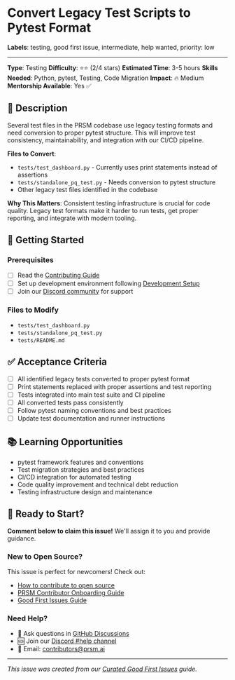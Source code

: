 # Convert Legacy Test Scripts to Pytest Format

**Labels**: testing, good first issue, intermediate, help wanted, priority: low

---
**Type**: Testing
**Difficulty**: ⭐⭐ (2/4 stars)
**Estimated Time**: 3-5 hours
**Skills Needed**: Python, pytest, Testing, Code Migration
**Impact**: 🔥 Medium
**Mentorship Available**: Yes ✅

## 📝 Description

Several test files in the PRSM codebase use legacy testing formats and need conversion to proper pytest structure. This will improve test consistency, maintainability, and integration with our CI/CD pipeline.

**Files to Convert**:
- `tests/test_dashboard.py` - Currently uses print statements instead of assertions
- `tests/standalone_pq_test.py` - Needs conversion to pytest structure
- Other legacy test files identified in the codebase

**Why This Matters**: Consistent testing infrastructure is crucial for code quality. Legacy test formats make it harder to run tests, get proper reporting, and integrate with modern tooling.

## 🚀 Getting Started

### Prerequisites
- [ ] Read the [Contributing Guide](CONTRIBUTING.md)
- [ ] Set up development environment following [Development Setup](docs/DEVELOPMENT_SETUP.md)
- [ ] Join our [Discord community](https://discord.gg/prsm-ai) for support

### Files to Modify
- `tests/test_dashboard.py`
- `tests/standalone_pq_test.py`
- `tests/README.md`

## ✅ Acceptance Criteria

- [ ] All identified legacy tests converted to proper pytest format
- [ ] Print statements replaced with proper assertions and test reporting
- [ ] Tests integrated into main test suite and CI pipeline
- [ ] All converted tests pass consistently
- [ ] Follow pytest naming conventions and best practices
- [ ] Update test documentation and runner instructions

## 📚 Learning Opportunities

- pytest framework features and conventions
- Test migration strategies and best practices
- CI/CD integration for automated testing
- Code quality improvement and technical debt reduction
- Testing infrastructure design and maintenance

## 🤝 Ready to Start?

**Comment below to claim this issue!** We'll assign it to you and provide guidance.

### New to Open Source?
This issue is perfect for newcomers! Check out:
- [How to contribute to open source](https://opensource.guide/how-to-contribute/)
- [PRSM Contributor Onboarding Guide](docs/CONTRIBUTOR_ONBOARDING.md)
- [Good First Issues Guide](docs/CURATED_GOOD_FIRST_ISSUES.md)

### Need Help?
- 💬 Ask questions in [GitHub Discussions](https://github.com/PRSM-AI/prsm/discussions)
- 🆘 Join our [Discord #help channel](https://discord.gg/prsm-ai)
- 📧 Email: contributors@prsm.ai

---

*This issue was created from our [Curated Good First Issues](docs/CURATED_GOOD_FIRST_ISSUES.md) guide.*

